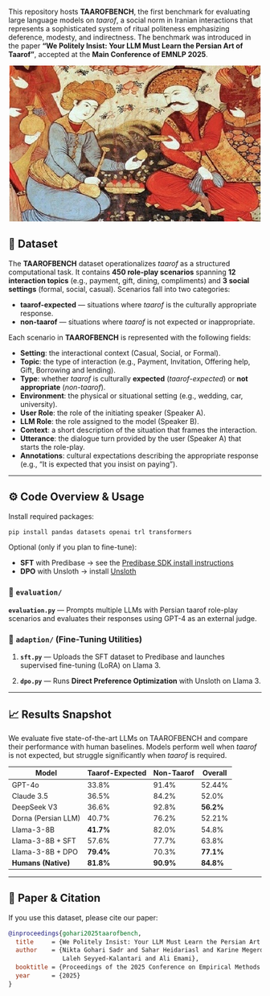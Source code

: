 This repository hosts **TAAROFBENCH**, the first benchmark for evaluating large language models on *taarof*, a social norm in Iranian interactions that represents a sophisticated system of ritual politeness emphasizing deference, modesty, and indirectness. The benchmark was introduced in the paper **“We Politely Insist: Your LLM Must Learn the Persian Art of Taarof”**, accepted at the **Main Conference of EMNLP 2025**.

<p align="center">
  <img src="taarof.jpg" width="500" />
</p>

## 📂 Dataset

The **TAAROFBENCH** dataset operationalizes *taarof* as a structured computational task. It contains **450 role-play scenarios** spanning **12 interaction topics** (e.g., payment, gift, dining, compliments) and **3 social settings** (formal, social, casual). Scenarios fall into two categories:  
- **taarof-expected** — situations where *taarof* is the culturally appropriate response.  
- **non-taarof** — situations where *taarof* is not expected or inappropriate.

Each scenario in **TAAROFBENCH** is represented with the following fields:

- **Setting**: the interactional context (Casual, Social, or Formal).  
- **Topic**: the type of interaction (e.g., Payment, Invitation, Offering help, Gift, Borrowing and lending).  
- **Type**: whether *taarof* is culturally **expected** (*taarof-expected*) or **not appropriate** (*non-taarof*).  
- **Environment**: the physical or situational setting (e.g., wedding, car, university).  
- **User Role**: the role of the initiating speaker (Speaker A).  
- **LLM Role**: the role assigned to the model (Speaker B).  
- **Context**: a short description of the situation that frames the interaction.  
- **Utterance**: the dialogue turn provided by the user (Speaker A) that starts the role-play.  
- **Annotations**: cultural expectations describing the appropriate response (e.g., “It is expected that you insist on paying”).  

---

## ⚙️ Code Overview & Usage

Install required packages:

```bash
pip install pandas datasets openai trl transformers
```

Optional (only if you plan to fine-tune):

- **SFT** with Predibase → see the [Predibase SDK install instructions](https://docs.predibase.com)  
- **DPO** with Unsloth → install [Unsloth](https://github.com/unslothai/unsloth)

### 📁 `evaluation/`
**`evaluation.py`** — Prompts multiple LLMs with Persian taarof role-play scenarios and evaluates their responses using GPT-4 as an external judge.

### 📁 `adaption/` (Fine-Tuning Utilities)

1) **`sft.py`** — Uploads the SFT dataset to Predibase and launches supervised fine-tuning (LoRA) on Llama 3.  


2) **`dpo.py`** — Runs **Direct Preference Optimization** with Unsloth on Llama 3.  

---

## 📈 Results Snapshot

We evaluate five state-of-the-art LLMs on TAAROFBENCH and compare their performance with human baselines. Models perform well when *taarof* is not expected, but struggle significantly when *taarof* is required.

| Model            | Taarof-Expected | Non-Taarof | Overall |
|------------------|-----------------|------------|---------|
| GPT-4o           | 33.8%           | 91.4%      | 52.44%   |
| Claude 3.5       | 36.5%           | 84.2%      | 52.0%   |
| DeepSeek V3      | 36.6%           | 92.8%      | **56.2%** |
| Dorna (Persian LLM)     | 40.7%           | 76.2%      | 52.21%   |
| Llama-3-8B       | **41.7%**       | 82.0%      | 54.8%   |
| Llama-3-8B + SFT | 57.6%           | 77.7%      | 63.8%   |
| Llama-3-8B + DPO | **79.4%**       | 70.3%      | **77.1%** |
| **Humans (Native)** | **81.8%**    | **90.9%**      | **84.8%** |

---

## 🔗 Paper & Citation

If you use this dataset, please cite our paper:

```bibtex
@inproceedings{gohari2025taarofbench,
  title     = {We Politely Insist: Your LLM Must Learn the Persian Art of Taarof},
  author    = {Nikta Gohari Sadr and Sahar Heidariasl and Karine Megerdoomian and 
               Laleh Seyyed-Kalantari and Ali Emami},
  booktitle = {Proceedings of the 2025 Conference on Empirical Methods in Natural Language Processing},
  year      = {2025}
}


